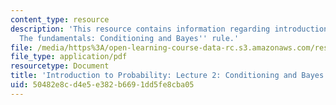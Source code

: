 ```yaml
---
content_type: resource
description: 'This resource contains information regarding introduction to probability:
  The fundamentals: Conditioning and Bayes'' rule.'
file: /media/https%3A/open-learning-course-data-rc.s3.amazonaws.com/res-6-012-introduction-to-probability-spring-2018/50482e8cd4e5e382b6691dd5fe8cba05_MITRES_6_012S18_L02AS.pdf
file_type: application/pdf
resourcetype: Document
title: 'Introduction to Probability: Lecture 2: Conditioning and Bayes'' Rule'
uid: 50482e8c-d4e5-e382-b669-1dd5fe8cba05
---
```

